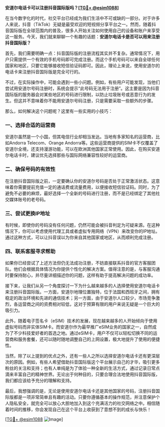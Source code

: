 **安道尔电话卡可以注册抖音国际版吗？[[TG💪+ @esim1088](https://t.me/s/esim1088)]**

在当今数字化的时代，社交平台已经成为我们生活中不可或缺的一部分。对于许多人来说，抖音（TikTok）无疑是最受欢迎的短视频分享平台之一。然而，随着抖音国际版在全球范围内的普及，很多人开始关注如何使用自己的设备和账户来享受这一服务。今天，我们就来聊聊一个有趣的话题：**安道尔电话卡是否可以用来注册抖音国际版？**

首先，我们需要明确一点：抖音国际版的注册流程其实并不复杂。通常情况下，用户只需提供一个有效的手机号码即可完成注册。而这个手机号码可以来自全球任何国家和地区，只要它能够接收短信验证码即可。因此，理论上来说，使用安道尔的电话卡来注册抖音国际版是完全可行的。

不过，在实际操作中，可能会遇到一些小问题。例如，有些用户可能发现，当他们尝试用安道尔号码注册时，系统会提示“此号码无法用于注册”。这主要是因为抖音国际版的服务器会对某些地区的号码进行限制，以防止垃圾账号或恶意行为的发生。但这并不意味着你不能用安道尔号码注册，只是需要采取一些额外的步骤。

那么，如何解决这个问题呢？这里有一些实用的小技巧：

### **一、选择合适的运营商**
安道尔虽然是一个小国，但其电信行业却相当发达。当地有多家知名的运营商，比如Andorra Telecom、Orange Andorra等。这些运营商提供的SIM卡不仅覆盖了安道尔全境，还支持漫游功能，可以在欧洲其他国家正常使用。因此，在购买安道尔电话卡时，建议优先选择那些与国际网络兼容性较好的运营商。

### **二、确保号码的有效性**
在注册抖音国际版之前，一定要确认你的安道尔号码是否处于正常激活状态。这意味着你需要提前充值一定的通话费或流量费用，以便接收短信验证码。同时，为了避免不必要的麻烦，最好选择一个全新的号码进行注册，而不是已经绑定了其他社交媒体账号的老号码。

### **三、尝试更换IP地址**
有时候，即使你的号码没有任何问题，仍然可能会被抖音判定为可疑来源。在这种情况下，你可以考虑使用代理工具或者虚拟专用网络（VPN）来改变你的IP地址。通过这种方式，可以让抖音误以为你来自其他国家或地区，从而顺利完成注册。

### **四、联系客服寻求帮助**
如果你已经尝试了上述方法但仍无法成功注册，不妨直接联系抖音的官方客服团队。他们会根据具体情况为你提供个性化的解决方案。值得注意的是，与客服沟通时要保持耐心，并尽量详细描述你的问题，这样有助于提高解决问题的成功率。

接下来，让我们从另一个角度探讨一下为什么越来越多的人选择使用安道尔电话卡来注册抖音国际版。一方面，安道尔地理位置独特，位于法国和西班牙之间，拥有稳定的政治环境和先进的通信技术；另一方面，由于安道尔人口较少，市场竞争激烈，各运营商之间的资费相对较低，这对于预算有限的用户来说无疑是一个巨大的吸引力。

此外，随着电子签名卡（eSIM）技术的发展，现在越来越多的人开始倾向于使用虚拟号码而非实体SIM卡。而安道尔作为最早推广eSIM业务的国家之一，自然成为了不少科技爱好者的首选之地。通过eSIM卡，用户不仅可以轻松切换不同的运营商和服务套餐，还可以随时随地调整自己的上网设置，极大地提升了使用的便捷性。

当然，除了以上提到的优点之外，还有一些人之所以选择安道尔电话卡还有更深层次的原因。例如，有些人希望借助抖音国际版这个平台展示自己的才华，吸引更多粉丝的关注和支持；也有人单纯是为了体验一种全新的生活方式，通过记录日常点滴来丰富自己的精神世界。无论出于何种目的，只要合理合法地使用抖音国际版，我们都应该给予充分的理解和支持。

最后，我想强调的是，无论是使用安道尔电话卡还是其他国家的号码，注册抖音国际版都是一项非常简单且有趣的活动。只要你遵循基本的操作规范，并注意保护个人隐私安全，就完全可以放心大胆地加入到这个充满活力的社交网络之中。相信随着时间的推移，你会发现自己在这个平台上收获到了意想不到的成长与快乐！

[[TG💪+ @esim1088](https://t.me/s/esim1088) ![Image](https://i.postimg.cc/4NQfJmqS/Snipaste-2025-05-13-00-14-12.png)]
